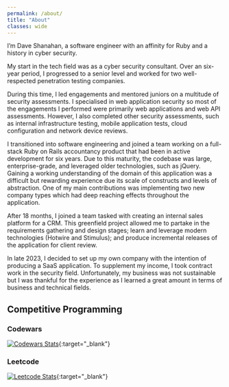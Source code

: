 ```yaml
---
permalink: /about/
title: "About"
classes: wide
---
```


I’m Dave Shanahan, a software engineer with an affinity for Ruby and a history in cyber security.

My start in the tech field was as a cyber security consultant. Over an six-year period, I progressed to a senior level and worked for two well-respected penetration testing companies.

During this time, I led engagements and mentored juniors on a multitude of security assessments. I specialised in web application security so most of the engagements I performed were primarily web applications and web API assessments. However, I also completed other security assessments, such as internal infrastructure testing, mobile application tests, cloud configuration and network device reviews.

I transitioned into software engineering and joined a team working on a full-stack Ruby on Rails accountancy product that had been in active development for six years. Due to this maturity, the codebase was large, enterprise-grade, and leveraged older technologies, such as jQuery. Gaining a working understanding of the domain of this application was a difficult but rewarding experience due its scale of constructs and levels of abstraction. One of my main contributions was implementing two new company types which had deep reaching effects throughout the application.

After 18 months, I joined a team tasked with creating an internal sales platform for a CRM. This greenfield project allowed me to partake in the requirements gathering and design stages; learn and leverage modern technologies (Hotwire and Stimulus); and produce incremental releases of the application for client review.

In late 2023, I decided to set up my own company with the intention of producing a SaaS application. To supplement my income, I took contract work in the security field. Unfortunately, my business was not sustainable but I was thankful for the experience as I learned a great amount in terms of business and technical fields.

## Competitive Programming

### Codewars

[![Codewars Stats](https://www.codewars.com/users/uds0/badges/large)](https://www.codewars.com/users/uds0){:target="_blank"}

### Leetcode 
[![Leetcode Stats](https://leetcard.jacoblin.cool/ds0)](https://leetcode.com/u/ds0/){:target="_blank"}